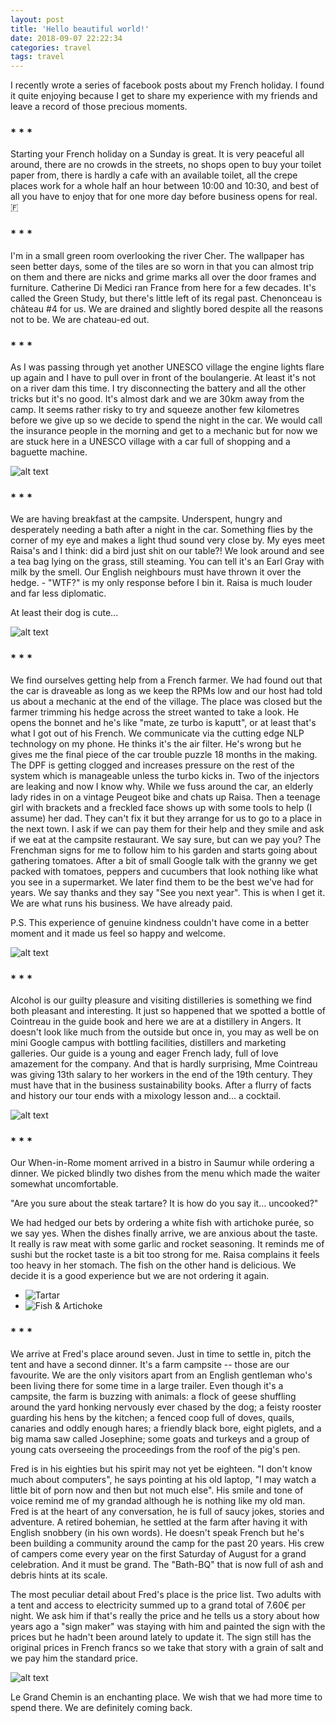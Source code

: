 ```yaml
---
layout: post
title: 'Hello beautiful world!'
date: 2018-09-07 22:22:34
categories: travel
tags: travel
---
```


I recently wrote a series of facebook posts about my French holiday. I found it quite enjoying because I get to share my experience with my friends and leave a record of those precious moments.

<h3 class="stars"> * * * </h3>

Starting your French holiday on a Sunday is great. It is very peaceful all around, there are no crowds in the streets, no shops open to buy your toilet paper from, there is hardly a cafe with an available toilet, all the crepe places work for a whole half an hour between 10:00 and 10:30, and best of all you have to enjoy that for one more day before business opens for real. 🇫

<h3 class="stars"> * * * </h3>

I'm in a small green room overlooking the river Cher. The wallpaper has seen better days, some of the tiles are so worn in that you can almost trip on them and there are nicks and grime marks all over the door frames and furniture. Catherine Di Medici ran France from here for a few decades. It's called the Green Study, but there's little left of its regal past. Chenonceau is château #4 for us. We are drained and slightly bored despite all the reasons not to be. We are chateau-ed out.

<h3 class="stars"> * * * </h3>

As I was passing through yet another UNESCO village the engine lights flare up again and I have to pull over in front of the boulangerie. At least it's not on a river dam this time. I try disconnecting the battery and all the other tricks but it's no good. It's almost dark and we are 30km away from the camp. It seems rather risky to try and squeeze another few kilometres before we give up so we decide to spend the night in the car. We would call the insurance people in the morning and get to a mechanic but for now we are stuck here in a UNESCO village with a car full of shopping and a baguette machine.

![alt text](/assets/france_2018/baguette.jpg "The baguette machine")

<h3 class="stars"> * * * </h3>

We are having breakfast at the campsite. Underspent, hungry and desperately needing a bath after a night in the car. Something flies by the corner of my eye and makes a light thud sound very close by. My eyes meet Raisa's and I think: did a bird just shit on our table?! We look around and see a tea bag lying on the grass, still steaming. You can tell it's an Earl Gray with milk by the smell. Our English neighbours must have thrown it over the hedge. - "WTF?" is my only response before I bin it. Raisa is much louder and far less diplomatic.

At least their dog is cute...

![alt text](/assets/france_2018/cute_doge.jpg "The cute dogo")

<h3 class="stars"> * * * </h3>

We find ourselves getting help from a French farmer. We had found out that the car is draveable as long as we keep the RPMs low and our host had told us about a mechanic at the end of the village. The place was closed but the farmer trimming his hedge across the street wanted to take a look. He opens the bonnet and he's like "mate, ze turbo is kaputt", or at least that's what I got out of his French. We communicate via the cutting edge NLP technology on my phone. He thinks it's the air filter. He's wrong but he gives me the final piece of the car trouble puzzle 18 months in the making. The DPF is getting clogged and increases pressure on the rest of the system which is manageable unless the turbo kicks in. Two of the injectors are leaking and now I know why. While we fuss around the car, an elderly lady rides in on a vintage Peugeot bike and chats up Raisa. Then a teenage girl with brackets and a freckled face shows up with some tools to help (I assume) her dad. They can't fix it but they arrange for us to go to a place in the next town. I ask if we can pay them for their help and they smile and ask if we eat at the campsite restaurant. We say sure, but can we pay you? The Frenchman signs for me to follow him to his garden and starts going about gathering tomatoes. After a bit of small Google talk with the granny we get packed with tomatoes, peppers and cucumbers that look nothing like what you see in a supermarket. We later find them to be the best we've had for years. We say thanks and they say "See you next year". This is when I get it. We are what runs his business. We have already paid.

P.S. This experience of genuine kindness couldn't have come in a better moment and it made us feel so happy and welcome.

![alt text](/assets/france_2018/vegetables.jpg "A stranger's kindness")

<h3 class="stars"> * * * </h3>

Alcohol is our guilty pleasure and visiting distilleries is something we find both pleasant and interesting. It just so happened that we spotted a bottle of Cointreau in the guide book and here we are at a distillery in Angers. It doesn't look like much from the outside but once in, you may as well be on mini Google campus with bottling facilities, distillers and marketing galleries. Our guide is a young and eager French lady, full of love amazement for the company. And that is hardly surprising, Mme Cointreau was giving 13th salary to her workers in the end of the 19th century. They must have that in the business sustainability books. After a flurry of facts and history our tour ends with a mixology lesson and... a cocktail.

![alt text](/assets/france_2018/cointreau.jpg "The distilary")

<h3 class="stars"> * * * </h3>

Our When-in-Rome moment arrived in a bistro in Saumur while ordering a dinner. We picked blindly two dishes from the menu which made the waiter somewhat uncomfortable.

"Are you sure about the steak tartare? It is how do you say it... uncooked?"

We had hedged our bets by ordering a white fish with artichoke purée, so we say yes. When the dishes finally arrive, we are anxious about the taste. It really is raw meat with some garlic and rocket seasoning. It reminds me of sushi but the rocket taste is a bit too strong for me. Raisa complains it feels too heavy in her stomach. The fish on the other hand is delicious. We decide it is a good experience but we are not ordering it again.

<div class="table">
<ul class="joint-img">
<li>
<img src="/assets/france_2018/tartare.jpg" title="Tartar"/>
</li>
<li>
<img src="/assets/france_2018/fish_artichoke.jpg" title="Fish & Artichoke"/>
</li>
</ul>
</div>

<h3 class="stars"> * * * </h3>

We arrive at Fred's place around seven. Just in time to settle in, pitch the tent and have a second dinner. It's a farm campsite -- those are our favourite. We are the only visitors apart from an English gentleman who's been living there for some time in a large trailer. Even though it's a campsite, the farm is buzzing with animals: a flock of geese shuffling around the yard honking nervously ever chased by the dog; a feisty rooster guarding his hens by the kitchen; a fenced coop full of doves, quails, canaries and oddly enough hares; a friendly black bore, eight piglets, and a big mama saw called Josephine; some goats and turkeys and a group of young cats overseeing the proceedings from the roof of the pig's pen.

Fred is in his eighties but his spirit may not yet be eighteen. "I don't know much about computers", he says pointing at his old laptop, "I may watch a little bit of porn now and then but not much else". His smile and tone of voice remind me of my grandad although he is nothing like my old man. Fred is at the heart of any conversation, he is full of saucy jokes, stories and adventure. A retired bohemian, he settled at the farm after having it with English snobbery (in his own words). He doesn't speak French but he's been building a community around the camp for the past 20 years. His crew of campers come every year on the first Saturday of August for a grand celebration. And it must be grand. The "Bath-BQ" that is now full of ash and debris hints at its scale.

The most peculiar detail about Fred's place is the price list. Two adults with a tent and access to electricity summed up to a grand total of 7.60€ per night. We ask him if that's really the price and he tells us a story about how years ago a "sign maker" was staying with him and painted the sign with the prices but he hadn't been around lately to update it. The sign still has the original prices in French francs so we take that story with a grain of salt and we pay him the standard price.

![alt text](/assets/france_2018/hog.jpg "Fred's place")

Le Grand Chemin is an enchanting place. We wish that we had more time to spend there. We are definitely coming back.
